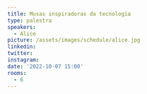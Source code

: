 ```yaml
---
title: Musas inspiradoras da tecnologia
type: palestra
speakers:
  - Alice
picture: /assets/images/schedule/alice.jpg
linkedin:
twitter:
instagram:
date: '2022-10-07 15:00'
rooms:
  - 6
---
```


